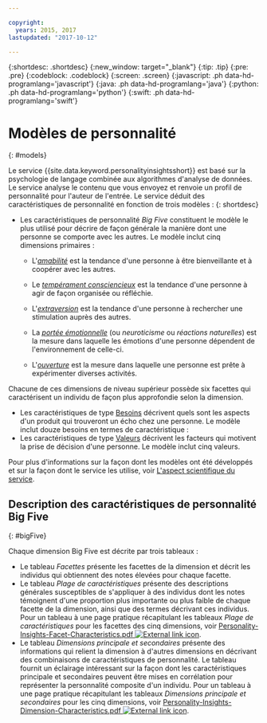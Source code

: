 ```yaml
---

copyright:
  years: 2015, 2017
lastupdated: "2017-10-12"

---
```


{:shortdesc: .shortdesc}
{:new_window: target="_blank"}
{:tip: .tip}
{:pre: .pre}
{:codeblock: .codeblock}
{:screen: .screen}
{:javascript: .ph data-hd-programlang='javascript'}
{:java: .ph data-hd-programlang='java'}
{:python: .ph data-hd-programlang='python'}
{:swift: .ph data-hd-programlang='swift'}

# Modèles de personnalité
{: #models}

Le service {{site.data.keyword.personalityinsightsshort}} est basé sur la psychologie de langage combinée aux algorithmes d'analyse de données. Le service analyse le contenu que vous envoyez et renvoie un profil de personnalité pour l'auteur de l'entrée. Le service déduit des caractéristiques de personnalité en fonction de trois modèles :
{: shortdesc}

-   Les caractéristiques de personnalité *Big Five* constituent
le modèle le plus utilisé pour décrire de façon générale la manière dont une
personne se comporte avec les autres. Le modèle inclut cinq dimensions primaires : 
    -   L'[*amabilité*](/docs/services/personality-insights/agreeableness.html) est la tendance d'une personne à être
bienveillante et à coopérer avec les autres.
    -   Le [*tempérament consciencieux*](/docs/services/personality-insights/conscientiousness.html) est la tendance
d'une personne à agir de façon organisée ou réfléchie.
    -   L'[*extraversion*](/docs/services/personality-insights/extraversion.html) est la tendance d'une personne à
rechercher une stimulation auprès des autres.
    -   La [*portée émotionnelle*](/docs/services/personality-insights/emotional-range.html) (ou *neuroticisme* ou
*réactions naturelles*) est la mesure dans laquelle les émotions d'une personne dépendent de l'environnement de celle-ci.

    -   L'[*ouverture*](/docs/services/personality-insights/openness.html) est la mesure dans laquelle une
personne est prête à expérimenter diverses activités.

Chacune de ces dimensions de niveau supérieur possède six facettes qui
caractérisent un individu de façon plus approfondie selon la dimension.
-   Les caractéristiques de type [Besoins](/docs/services/personality-insights/needs.html) décrivent quels sont
les aspects d'un
produit qui trouveront un écho chez une personne. Le modèle inclut douze besoins en termes de caractéristique :
-   Les caractéristiques de type [Valeurs](/docs/services/personality-insights/values.html) décrivent les facteurs qui motivent la prise de décision d'une personne. Le modèle inclut cinq valeurs. 

Pour plus d'informations sur la façon dont les modèles ont été développés et sur la façon dont le service les utilise, voir [L'aspect scientifique du service](/docs/services/personality-insights/science.html).

## Description des caractéristiques de personnalité Big Five
{: #bigFive}

Chaque dimension Big Five est décrite par trois tableaux :

-   Le tableau *Facettes* présente les facettes de la dimension et décrit les individus qui obtiennent des notes élevées pour chaque facette. 
-   Le tableau *Plage de caractéristiques* présente des descriptions générales susceptibles de s'appliquer à des individus dont les notes témoignent d'une proportion plus importante ou plus faible de chaque facette de la dimension, ainsi que des termes décrivant ces individus. Pour un tableau à une page pratique récapitulant les tableaux *Plage de caractéristiques* pour les facettes des cinq dimensions, voir <a target="_blank" href="https://watson-developer-cloud.github.io/doc-tutorial-downloads/personality-insights/Personality-Insights-Facet-Characteristics.pdf" download="Personality-Insights-Facet-Characteristics.pdf">Personality-Insights-Facet-Characteristics.pdf <img src="../../icons/launch-glyph.svg" alt="External link icon" title="Icône de lien externe" class="style-scope doc-content"></a>.
-   Le tableau *Dimensions principale et secondaires* présente des informations qui relient la dimension à d'autres dimensions en décrivant des combinaisons de caractéristiques de personnalité. Le tableau fournit un éclairage intéressant sur la façon dont les caractéristiques principale et secondaires peuvent être mises en corrélation pour représenter la personnalité composite d'un individu. Pour un tableau à une page pratique récapitulant les tableaux *Dimensions principale et secondaires* pour les cinq dimensions, voir <a target="_blank" href="https://watson-developer-cloud.github.io/doc-tutorial-downloads/personality-insights/Personality-Insights-Dimension-Characteristics.pdf" download="Personality-Insights-Dimension-Characteristics.pdf">Personality-Insights-Dimension-Characteristics.pdf <img src="../../icons/launch-glyph.svg" alt="External link icon" title="Icône de lien externe" class="style-scope doc-content"></a>.
